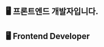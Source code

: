 

<h2> 🖥 프론트엔드 개발자입니다. </h2>
<h2> 🖥 Frontend Developer </h2>

<!-- <div>
  <img align="left" src="https://user-images.githubusercontent.com/74908906/154727950-b8f2465f-99ac-478b-b990-ffc28473213e.gif" height="200px" alt="https://www.behance.net/gallery/12332391/Instapack-Animation/modules/88085053"/>
 <p>유저에겐 최적의 UX/UI를, 팀원에겐 함께 일하기 좋은 코드를 위해 고민합니다.</p>
 <p>비즈니스와 기술사이의 Trade-Off를 판단할 수 있는 개발자로 성장하고 싶습니다.</p>
 
<h3> Tech Stack </h3>

![React](https://img.shields.io/badge/-React-61DAFB?&style=flat-square&logo=react&logoColor=white)  ![Recoil](https://img.shields.io/badge/Recoil-2496ED?style=flat-square&logo=react&logoColor=white) ![ReactQuery](https://img.shields.io/badge/React_Query-CA4245?style=flat-square&logo=react&logoColor=white) 
![Vue.js](https://img.shields.io/badge/-Vue.js-4FC08D?&style=flat-square&logo=Vue.js&logoColor=white) ![Vuex](https://img.shields.io/badge/-Vuex-34495e?&style=flat-square&logo=Vue.js&logoColor=white)   -->

<!-- [About Me](https://peppermint-need-c5c.notion.site/Portfolio-4d52917684f04a7bae90479630a2fb73) | [Blog](https://sonsangjoon.github.io/blog) -->
  
<!-- 
[![SangJoon's GitHub stats](https://github-readme-stats.vercel.app/api?username=SonSangjoon&show_icons=true&theme=gotham)](https://github.com/SonSangjoon) -->

<!-- <div align="right">
<a href="https://hits.seeyoufarm.com"><img src="https://hits.seeyoufarm.com/api/count/incr/badge.svg?url=https%3A%2F%2Fgithub.com%2FSonSangjoon&count_bg=%23D1D1D1&title_bg=%235A9AFF&icon=&icon_color=%23E7E7E7&title=hits&edge_flat=false"/></a>
</div> -->
